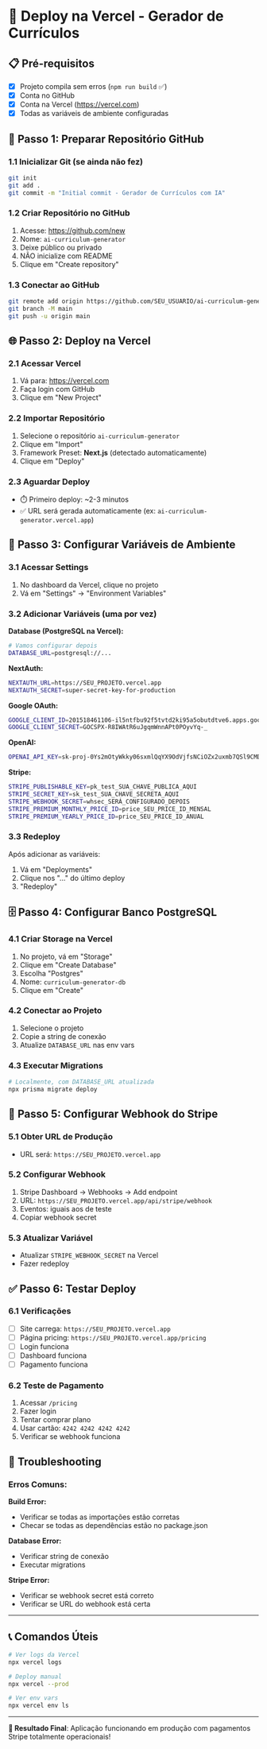 # 🚀 Deploy na Vercel - Gerador de Currículos

## 📋 Pré-requisitos

- [x] Projeto compila sem erros (`npm run build` ✅)
- [x] Conta no GitHub
- [x] Conta na Vercel (https://vercel.com)
- [x] Todas as variáveis de ambiente configuradas

## 🔧 Passo 1: Preparar Repositório GitHub

### 1.1 Inicializar Git (se ainda não fez)
```bash
git init
git add .
git commit -m "Initial commit - Gerador de Currículos com IA"
```

### 1.2 Criar Repositório no GitHub
1. Acesse: https://github.com/new
2. Nome: `ai-curriculum-generator`
3. Deixe público ou privado
4. NÃO inicialize com README
5. Clique em "Create repository"

### 1.3 Conectar ao GitHub
```bash
git remote add origin https://github.com/SEU_USUARIO/ai-curriculum-generator.git
git branch -M main
git push -u origin main
```

## 🌐 Passo 2: Deploy na Vercel

### 2.1 Acessar Vercel
1. Vá para: https://vercel.com
2. Faça login com GitHub
3. Clique em "New Project"

### 2.2 Importar Repositório
1. Selecione o repositório `ai-curriculum-generator`
2. Clique em "Import"
3. Framework Preset: **Next.js** (detectado automaticamente)
4. Clique em "Deploy"

### 2.3 Aguardar Deploy
- ⏱️ Primeiro deploy: ~2-3 minutos
- ✅ URL será gerada automaticamente (ex: `ai-curriculum-generator.vercel.app`)

## 🔧 Passo 3: Configurar Variáveis de Ambiente

### 3.1 Acessar Settings
1. No dashboard da Vercel, clique no projeto
2. Vá em "Settings" → "Environment Variables"

### 3.2 Adicionar Variáveis (uma por vez)

**Database (PostgreSQL na Vercel):**
```bash
# Vamos configurar depois
DATABASE_URL=postgresql://...
```

**NextAuth:**
```bash
NEXTAUTH_URL=https://SEU_PROJETO.vercel.app
NEXTAUTH_SECRET=super-secret-key-for-production
```

**Google OAuth:**
```bash
GOOGLE_CLIENT_ID=201518461106-il5ntfbu92f5tvtd2ki95a5obutdtve6.apps.googleusercontent.com
GOOGLE_CLIENT_SECRET=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
```

**OpenAI:**
```bash
OPENAI_API_KEY=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
```

**Stripe:**
```bash
STRIPE_PUBLISHABLE_KEY=pk_test_SUA_CHAVE_PUBLICA_AQUI
STRIPE_SECRET_KEY=sk_test_SUA_CHAVE_SECRETA_AQUI
STRIPE_WEBHOOK_SECRET=whsec_SERÁ_CONFIGURADO_DEPOIS
STRIPE_PREMIUM_MONTHLY_PRICE_ID=price_SEU_PRICE_ID_MENSAL
STRIPE_PREMIUM_YEARLY_PRICE_ID=price_SEU_PRICE_ID_ANUAL
```

### 3.3 Redeploy
Após adicionar as variáveis:
1. Vá em "Deployments"
2. Clique nos "..." do último deploy
3. "Redeploy"

## 🗄️ Passo 4: Configurar Banco PostgreSQL

### 4.1 Criar Storage na Vercel
1. No projeto, vá em "Storage"
2. Clique em "Create Database"
3. Escolha "Postgres"
4. Nome: `curriculum-generator-db`
5. Clique em "Create"

### 4.2 Conectar ao Projeto
1. Selecione o projeto
2. Copie a string de conexão
3. Atualize `DATABASE_URL` nas env vars

### 4.3 Executar Migrations
```bash
# Localmente, com DATABASE_URL atualizada
npx prisma migrate deploy
```

## 🔗 Passo 5: Configurar Webhook do Stripe

### 5.1 Obter URL de Produção
- URL será: `https://SEU_PROJETO.vercel.app`

### 5.2 Configurar Webhook
1. Stripe Dashboard → Webhooks → Add endpoint
2. URL: `https://SEU_PROJETO.vercel.app/api/stripe/webhook`
3. Eventos: iguais aos de teste
4. Copiar webhook secret

### 5.3 Atualizar Variável
- Atualizar `STRIPE_WEBHOOK_SECRET` na Vercel
- Fazer redeploy

## ✅ Passo 6: Testar Deploy

### 6.1 Verificações
- [ ] Site carrega: `https://SEU_PROJETO.vercel.app`
- [ ] Página pricing: `https://SEU_PROJETO.vercel.app/pricing`
- [ ] Login funciona
- [ ] Dashboard funciona
- [ ] Pagamento funciona

### 6.2 Teste de Pagamento
1. Acessar `/pricing`
2. Fazer login
3. Tentar comprar plano
4. Usar cartão: `4242 4242 4242 4242`
5. Verificar se webhook funciona

## 🚨 Troubleshooting

### Erros Comuns:

**Build Error:**
- Verificar se todas as importações estão corretas
- Checar se todas as dependências estão no package.json

**Database Error:**
- Verificar string de conexão
- Executar migrations

**Stripe Error:**
- Verificar se webhook secret está correto
- Verificar se URL do webhook está certa

---

## 📞 Comandos Úteis

```bash
# Ver logs da Vercel
npx vercel logs

# Deploy manual
npx vercel --prod

# Ver env vars
npx vercel env ls
```

---

**🎯 Resultado Final**: Aplicação funcionando em produção com pagamentos Stripe totalmente operacionais!
